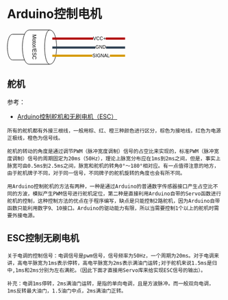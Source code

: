 # Arduino控制电机

<svg xmlns="http://www.w3.org/2000/svg" xmlns:xlink="http://www.w3.org/1999/xlink" version="1.1" width="279px" viewBox="-0.5 -0.5 279 81" content="&lt;mxfile host=&quot;8ce2bba8-c3a1-4c5c-8f6c-1757f4fb81ed&quot; modified=&quot;2020-09-23T14:53:54.754Z&quot; agent=&quot;5.0 (X11; Linux x86_64) AppleWebKit/537.36 (KHTML, like Gecko) Code/1.49.1 Chrome/83.0.4103.122 Electron/9.2.1 Safari/537.36&quot; etag=&quot;8fDsxFPdKtBP85EAhbxx&quot; version=&quot;13.1.3&quot;&gt;&lt;diagram id=&quot;6hGFLwfOUW9BJ-s0fimq&quot; name=&quot;Page-1&quot;&gt;&lt;mxGraphModel dx=&quot;298&quot; dy=&quot;312&quot; grid=&quot;1&quot; gridSize=&quot;10&quot; guides=&quot;1&quot; tooltips=&quot;1&quot; connect=&quot;1&quot; arrows=&quot;1&quot; fold=&quot;1&quot; page=&quot;1&quot; pageScale=&quot;1&quot; pageWidth=&quot;827&quot; pageHeight=&quot;1169&quot; background=&quot;#ffffff&quot; math=&quot;0&quot; shadow=&quot;0&quot;&gt;&lt;root&gt;&lt;mxCell id=&quot;0&quot;/&gt;&lt;mxCell id=&quot;1&quot; parent=&quot;0&quot;/&gt;&lt;mxCell id=&quot;2&quot; value=&quot;&quot; style=&quot;shape=cylinder;whiteSpace=wrap;html=1;boundedLbl=1;backgroundOutline=1;rotation=90;&quot; parent=&quot;1&quot; vertex=&quot;1&quot;&gt;&lt;mxGeometry x=&quot;185&quot; y=&quot;210&quot; width=&quot;60&quot; height=&quot;60&quot; as=&quot;geometry&quot;/&gt;&lt;/mxCell&gt;&lt;mxCell id=&quot;3&quot; value=&quot;Motor/ESC&quot; style=&quot;shape=cylinder;whiteSpace=wrap;html=1;boundedLbl=1;backgroundOutline=1;rotation=90;&quot; parent=&quot;1&quot; vertex=&quot;1&quot;&gt;&lt;mxGeometry x=&quot;220&quot; y=&quot;200&quot; width=&quot;80&quot; height=&quot;80&quot; as=&quot;geometry&quot;/&gt;&lt;/mxCell&gt;&lt;mxCell id=&quot;4&quot; value=&quot;&quot; style=&quot;endArrow=none;html=1;fillColor=#e51400;strokeColor=#B20000;strokeWidth=5;&quot; parent=&quot;1&quot; edge=&quot;1&quot;&gt;&lt;mxGeometry width=&quot;50&quot; height=&quot;50&quot; relative=&quot;1&quot; as=&quot;geometry&quot;&gt;&lt;mxPoint x=&quot;290&quot; y=&quot;220&quot; as=&quot;sourcePoint&quot;/&gt;&lt;mxPoint x=&quot;460&quot; y=&quot;220&quot; as=&quot;targetPoint&quot;/&gt;&lt;/mxGeometry&gt;&lt;/mxCell&gt;&lt;mxCell id=&quot;7&quot; value=&quot;VCC+&quot; style=&quot;edgeLabel;html=1;align=center;verticalAlign=middle;resizable=0;points=[];&quot; parent=&quot;4&quot; vertex=&quot;1&quot; connectable=&quot;0&quot;&gt;&lt;mxGeometry x=&quot;0.7627&quot; y=&quot;2&quot; relative=&quot;1&quot; as=&quot;geometry&quot;&gt;&lt;mxPoint x=&quot;-40&quot; y=&quot;2&quot; as=&quot;offset&quot;/&gt;&lt;/mxGeometry&gt;&lt;/mxCell&gt;&lt;mxCell id=&quot;5&quot; value=&quot;&quot; style=&quot;endArrow=none;html=1;exitX=0.15;exitY=0.05;exitDx=0;exitDy=0;exitPerimeter=0;fillColor=#647687;strokeColor=#314354;strokeWidth=5;&quot; parent=&quot;1&quot; edge=&quot;1&quot;&gt;&lt;mxGeometry width=&quot;50&quot; height=&quot;50&quot; relative=&quot;1&quot; as=&quot;geometry&quot;&gt;&lt;mxPoint x=&quot;290&quot; y=&quot;241&quot; as=&quot;sourcePoint&quot;/&gt;&lt;mxPoint x=&quot;460&quot; y=&quot;241&quot; as=&quot;targetPoint&quot;/&gt;&lt;/mxGeometry&gt;&lt;/mxCell&gt;&lt;mxCell id=&quot;8&quot; value=&quot;GND&quot; style=&quot;edgeLabel;html=1;align=center;verticalAlign=middle;resizable=0;points=[];&quot; parent=&quot;5&quot; vertex=&quot;1&quot; connectable=&quot;0&quot;&gt;&lt;mxGeometry x=&quot;0.3476&quot; y=&quot;-2&quot; relative=&quot;1&quot; as=&quot;geometry&quot;&gt;&lt;mxPoint x=&quot;-1.67&quot; y=&quot;-3&quot; as=&quot;offset&quot;/&gt;&lt;/mxGeometry&gt;&lt;/mxCell&gt;&lt;mxCell id=&quot;6&quot; value=&quot;&quot; style=&quot;endArrow=none;html=1;fillColor=#ffcd28;strokeColor=#d79b00;strokeWidth=5;gradientColor=#ffa500;&quot; parent=&quot;1&quot; edge=&quot;1&quot;&gt;&lt;mxGeometry width=&quot;50&quot; height=&quot;50&quot; relative=&quot;1&quot; as=&quot;geometry&quot;&gt;&lt;mxPoint x=&quot;290&quot; y=&quot;260&quot; as=&quot;sourcePoint&quot;/&gt;&lt;mxPoint x=&quot;460&quot; y=&quot;260&quot; as=&quot;targetPoint&quot;/&gt;&lt;/mxGeometry&gt;&lt;/mxCell&gt;&lt;mxCell id=&quot;9&quot; value=&quot;SIGNAL&quot; style=&quot;edgeLabel;html=1;align=center;verticalAlign=middle;resizable=0;points=[];&quot; parent=&quot;6&quot; vertex=&quot;1&quot; connectable=&quot;0&quot;&gt;&lt;mxGeometry x=&quot;0.7234&quot; relative=&quot;1&quot; as=&quot;geometry&quot;&gt;&lt;mxPoint x=&quot;-32.49&quot; as=&quot;offset&quot;/&gt;&lt;/mxGeometry&gt;&lt;/mxCell&gt;&lt;/root&gt;&lt;/mxGraphModel&gt;&lt;/diagram&gt;&lt;/mxfile&gt;" onclick="(function(svg){var src=window.event.target||window.event.srcElement;while (src!=null&amp;&amp;src.nodeName.toLowerCase()!='a'){src=src.parentNode;}if(src==null){if(svg.wnd!=null&amp;&amp;!svg.wnd.closed){svg.wnd.focus();}else{var r=function(evt){if(evt.data=='ready'&amp;&amp;evt.source==svg.wnd){svg.wnd.postMessage(decodeURIComponent(svg.getAttribute('content')),'*');window.removeEventListener('message',r);}};window.addEventListener('message',r);svg.wnd=window.open('https://app.diagrams.net/?client=1&amp;lightbox=1&amp;edit=_blank');}}})(this);" style="cursor:pointer;max-width:100%;max-height:81px;"><defs/><g><path d="M 0 22 C 0 6 60 6 60 22 L 60 58 C 60 74 0 74 0 58 Z" fill="#ffffff" stroke="#000000" stroke-miterlimit="10" transform="rotate(90,30,40)" pointer-events="all"/><path d="M 0 22 C 0 34 60 34 60 22" fill="none" stroke="#000000" stroke-miterlimit="10" transform="rotate(90,30,40)" pointer-events="all"/><path d="M 35 16 C 35 -5.33 115 -5.33 115 16 L 115 64 C 115 85.33 35 85.33 35 64 Z" fill="#ffffff" stroke="#000000" stroke-miterlimit="10" transform="rotate(90,75,40)" pointer-events="all"/><path d="M 35 16 C 35 32 115 32 115 16" fill="none" stroke="#000000" stroke-miterlimit="10" transform="rotate(90,75,40)" pointer-events="all"/><g transform="translate(-0.5 -0.5)rotate(90 63 40)"><switch><foreignObject style="overflow: visible; text-align: left;" pointer-events="none" width="100%" height="100%" requiredFeatures="http://www.w3.org/TR/SVG11/feature#Extensibility"><div xmlns="http://www.w3.org/1999/xhtml" style="display: flex; align-items: unsafe center; justify-content: unsafe center; width: 78px; height: 1px; padding-top: 40px; margin-left: 24px;"><div style="box-sizing: border-box; font-size: 0; text-align: center; "><div style="display: inline-block; font-size: 12px; font-family: Helvetica; color: #000000; line-height: 1.2; pointer-events: all; white-space: normal; word-wrap: normal; ">Motor/ESC</div></div></div></foreignObject><text x="63" y="44" fill="#000000" font-family="Helvetica" font-size="12px" text-anchor="middle">Motor/ESC</text></switch></g><path d="M 105 20 L 275 20" fill="none" stroke="#b20000" stroke-width="5" stroke-miterlimit="10" pointer-events="stroke"/><g transform="translate(-0.5 -0.5)"><switch><foreignObject style="overflow: visible; text-align: left;" pointer-events="none" width="100%" height="100%" requiredFeatures="http://www.w3.org/TR/SVG11/feature#Extensibility"><div xmlns="http://www.w3.org/1999/xhtml" style="display: flex; align-items: unsafe center; justify-content: unsafe center; width: 1px; height: 1px; padding-top: 20px; margin-left: 215px;"><div style="box-sizing: border-box; font-size: 0; text-align: center; "><div style="display: inline-block; font-size: 11px; font-family: Helvetica; color: #000000; line-height: 1.2; pointer-events: all; background-color: #ffffff; white-space: nowrap; ">VCC+</div></div></div></foreignObject><text x="215" y="24" fill="#000000" font-family="Helvetica" font-size="11px" text-anchor="middle">VCC+</text></switch></g><path d="M 105 41 L 275 41" fill="none" stroke="#314354" stroke-width="5" stroke-miterlimit="10" pointer-events="stroke"/><g transform="translate(-0.5 -0.5)"><switch><foreignObject style="overflow: visible; text-align: left;" pointer-events="none" width="100%" height="100%" requiredFeatures="http://www.w3.org/TR/SVG11/feature#Extensibility"><div xmlns="http://www.w3.org/1999/xhtml" style="display: flex; align-items: unsafe center; justify-content: unsafe center; width: 1px; height: 1px; padding-top: 40px; margin-left: 218px;"><div style="box-sizing: border-box; font-size: 0; text-align: center; "><div style="display: inline-block; font-size: 11px; font-family: Helvetica; color: #000000; line-height: 1.2; pointer-events: all; background-color: #ffffff; white-space: nowrap; ">GND</div></div></div></foreignObject><text x="218" y="44" fill="#000000" font-family="Helvetica" font-size="11px" text-anchor="middle">GND</text></switch></g><path d="M 105 60 L 275 60" fill="none" stroke="#d79b00" stroke-width="5" stroke-miterlimit="10" pointer-events="stroke"/><g transform="translate(-0.5 -0.5)"><switch><foreignObject style="overflow: visible; text-align: left;" pointer-events="none" width="100%" height="100%" requiredFeatures="http://www.w3.org/TR/SVG11/feature#Extensibility"><div xmlns="http://www.w3.org/1999/xhtml" style="display: flex; align-items: unsafe center; justify-content: unsafe center; width: 1px; height: 1px; padding-top: 60px; margin-left: 219px;"><div style="box-sizing: border-box; font-size: 0; text-align: center; "><div style="display: inline-block; font-size: 11px; font-family: Helvetica; color: #000000; line-height: 1.2; pointer-events: all; background-color: #ffffff; white-space: nowrap; ">SIGNAL</div></div></div></foreignObject><text x="219" y="64" fill="#000000" font-family="Helvetica" font-size="11px" text-anchor="middle">SIGNAL</text></switch></g></g><switch><g requiredFeatures="http://www.w3.org/TR/SVG11/feature#Extensibility"/><a transform="translate(0,-5)" xlink:href="https://desk.draw.io/support/solutions/articles/16000042487" target="_blank"><text text-anchor="middle" font-size="10px" x="50%" y="100%">Viewer does not support full SVG 1.1</text></a></switch></svg>

## 舵机

参考：
- [Arduino控制舵机和无刷电机（ESC）](https://blog.csdn.net/mechleechan/article/details/79294181)

```
所有的舵机都有外接三根线，一般用棕、红、橙三种颜色进行区分，棕色为接地线，红色为电源正极线，橙色为信号线。

舵机的转动的角度是通过调节PWM（脉冲宽度调制）信号的占空比来实现的，标准PWM（脉冲宽度调制）信号的周期固定为20ms（50Hz），理论上脉宽分布应在1ms到2ms之间，但是，事实上脉宽可由0.5ms到2.5ms之间，脉宽和舵机的转角0°～180°相对应。有一点值得注意的地方，由于舵机牌子不同，对于同一信号，不同牌子的舵机旋转的角度也会有所不同。

用Arduino控制舵机的方法有两种，一种是通过Arduino的普通数字传感器接口产生占空比不同的方波，模拟产生PWM信号进行舵机定位，第二种是直接利用Arduino自带的Servo函数进行舵机的控制，这种控制方法的优点在于程序编写，缺点是只能控制2路舵机，因为Arduino自带函数只能利用数字9、10接口。Arduino的驱动能力有限，所以当需要控制1个以上的舵机时需要外接电源。
```

## ESC控制无刷电机

```
关于电调的控制信号：电调信号是pwm信号，信号频率为50Hz，一个周期为20ms。对于电调来讲，高电平脉宽为1ms表示停转，高电平脉宽为2ms表示满油门运转;对于舵机来说1.5ms是归中,1ms和2ms分别为左右满舵。（因此下面才直接用Servo库来给实现ESC信号的输出）。

补充：电调1ms停转，2ms满油门运转，是指的单向电调，且是方波脉冲。而一般双向电调，1ms反转最大油门，1.5油门中点，2ms满油门正转。
```